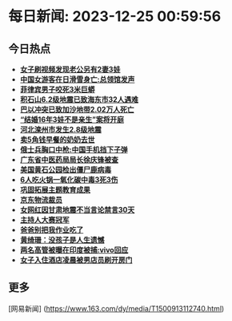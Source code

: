 
# 每日新闻: 2023-12-25 00:59:56
## 今日热点

- **[女子刷视频发现老公另有2妻3娃](https://www.163.com/search?keyword=%E5%A5%B3%E5%AD%90%E5%88%B7%E8%A7%86%E9%A2%91%E5%8F%91%E7%8E%B0%E8%80%81%E5%85%AC%E5%8F%A6%E6%9C%892%E5%A6%BB3%E5%A8%83)**
- **[中国女游客在日滑雪身亡:总领馆发声](https://www.163.com/search?keyword=%E4%B8%AD%E5%9B%BD%E5%A5%B3%E6%B8%B8%E5%AE%A2%E5%9C%A8%E6%97%A5%E6%BB%91%E9%9B%AA%E8%BA%AB%E4%BA%A1+%E6%80%BB%E9%A2%86%E9%A6%86%E5%8F%91%E5%A3%B0)**
- **[菲律宾男子咬死3米巨蟒](https://www.163.com/search?keyword=%E8%8F%B2%E5%BE%8B%E5%AE%BE%E7%94%B7%E5%AD%90%E5%92%AC%E6%AD%BB3%E7%B1%B3%E5%B7%A8%E8%9F%92)**
- **[积石山6.2级地震已致海东市32人遇难](https://www.163.com/search?keyword=%E7%A7%AF%E7%9F%B3%E5%B1%B16.2%E7%BA%A7%E5%9C%B0%E9%9C%87%E5%B7%B2%E8%87%B4%E6%B5%B7%E4%B8%9C%E5%B8%8232%E4%BA%BA%E9%81%87%E9%9A%BE)**
- **[巴以冲突已致加沙地带2.02万人死亡](https://www.163.com/search?keyword=%E5%B7%B4%E4%BB%A5%E5%86%B2%E7%AA%81%E5%B7%B2%E8%87%B4%E5%8A%A0%E6%B2%99%E5%9C%B0%E5%B8%A62.02%E4%B8%87%E4%BA%BA%E6%AD%BB%E4%BA%A1)**
- **[“结婚16年3娃不是亲生”案将开庭](https://www.163.com/search?keyword=%E2%80%9C%E7%BB%93%E5%A9%9A16%E5%B9%B43%E5%A8%83%E4%B8%8D%E6%98%AF%E4%BA%B2%E7%94%9F%E2%80%9D%E6%A1%88%E5%B0%86%E5%BC%80%E5%BA%AD)**
- **[河北滦州市发生2.8级地震](https://www.163.com/search?keyword=%E6%B2%B3%E5%8C%97%E6%BB%A6%E5%B7%9E%E5%B8%82%E5%8F%91%E7%94%9F2.8%E7%BA%A7%E5%9C%B0%E9%9C%87)**
- **[卖5角钱早餐的奶奶去世](https://www.163.com/search?keyword=%E5%8D%965%E8%A7%92%E9%92%B1%E6%97%A9%E9%A4%90%E7%9A%84%E5%A5%B6%E5%A5%B6%E5%8E%BB%E4%B8%96)**
- **[俄士兵胸口中枪:中国手机挡下子弹](https://www.163.com/search?keyword=%E4%BF%84%E5%A3%AB%E5%85%B5%E8%83%B8%E5%8F%A3%E4%B8%AD%E6%9E%AA+%E4%B8%AD%E5%9B%BD%E6%89%8B%E6%9C%BA%E6%8C%A1%E4%B8%8B%E5%AD%90%E5%BC%B9)**
- **[广东省中医药局局长徐庆锋被查](https://www.163.com/search?keyword=%E5%B9%BF%E4%B8%9C%E7%9C%81%E4%B8%AD%E5%8C%BB%E8%8D%AF%E5%B1%80%E5%B1%80%E9%95%BF%E5%BE%90%E5%BA%86%E9%94%8B%E8%A2%AB%E6%9F%A5)**
- **[美国黄石公园检出僵尸鹿病毒](https://www.163.com/search?keyword=%E7%BE%8E%E5%9B%BD%E9%BB%84%E7%9F%B3%E5%85%AC%E5%9B%AD%E6%A3%80%E5%87%BA%E5%83%B5%E5%B0%B8%E9%B9%BF%E7%97%85%E6%AF%92)**
- **[6人吃火锅一氧化碳中毒3死3伤](https://www.163.com/search?keyword=6%E4%BA%BA%E5%90%83%E7%81%AB%E9%94%85%E4%B8%80%E6%B0%A7%E5%8C%96%E7%A2%B3%E4%B8%AD%E6%AF%923%E6%AD%BB3%E4%BC%A4)**
- **[巩固拓展主题教育成果](https://www.163.com/search?keyword=%E5%B7%A9%E5%9B%BA%E6%8B%93%E5%B1%95%E4%B8%BB%E9%A2%98%E6%95%99%E8%82%B2%E6%88%90%E6%9E%9C)**
- **[京东物流裁员](https://www.163.com/search?keyword=%E4%BA%AC%E4%B8%9C%E7%89%A9%E6%B5%81%E8%A3%81%E5%91%98)**
- **[女网红因甘肃地震不当言论禁言30天](https://www.163.com/search?keyword=%E5%A5%B3%E7%BD%91%E7%BA%A2%E5%9B%A0%E7%94%98%E8%82%83%E5%9C%B0%E9%9C%87%E4%B8%8D%E5%BD%93%E8%A8%80%E8%AE%BA%E7%A6%81%E8%A8%8030%E5%A4%A9)**
- **[主持人大赛冠军](https://www.163.com/search?keyword=%E4%B8%BB%E6%8C%81%E4%BA%BA%E5%A4%A7%E8%B5%9B%E5%86%A0%E5%86%9B)**
- **[爸爸别把我作业吃了](https://www.163.com/search?keyword=%E7%88%B8%E7%88%B8%E5%88%AB%E6%8A%8A%E6%88%91%E4%BD%9C%E4%B8%9A%E5%90%83%E4%BA%86)**
- **[黄绮珊：没孩子是人生遗憾](https://www.163.com/search?keyword=%E9%BB%84%E7%BB%AE%E7%8F%8A%EF%BC%9A%E6%B2%A1%E5%AD%A9%E5%AD%90%E6%98%AF%E4%BA%BA%E7%94%9F%E9%81%97%E6%86%BE)**
- **[两名高管被曝在印度被捕:vivo回应](https://www.163.com/search?keyword=%E4%B8%A4%E5%90%8D%E9%AB%98%E7%AE%A1%E8%A2%AB%E6%9B%9D%E5%9C%A8%E5%8D%B0%E5%BA%A6%E8%A2%AB%E6%8D%95+vivo%E5%9B%9E%E5%BA%94)**
- **[女子入住酒店凌晨被男店员刷开房门](https://www.163.com/search?keyword=%E5%A5%B3%E5%AD%90%E5%85%A5%E4%BD%8F%E9%85%92%E5%BA%97%E5%87%8C%E6%99%A8%E8%A2%AB%E7%94%B7%E5%BA%97%E5%91%98%E5%88%B7%E5%BC%80%E6%88%BF%E9%97%A8)**

## 更多
[网易新闻] (https://www.163.com/dy/media/T1500913112740.html)
